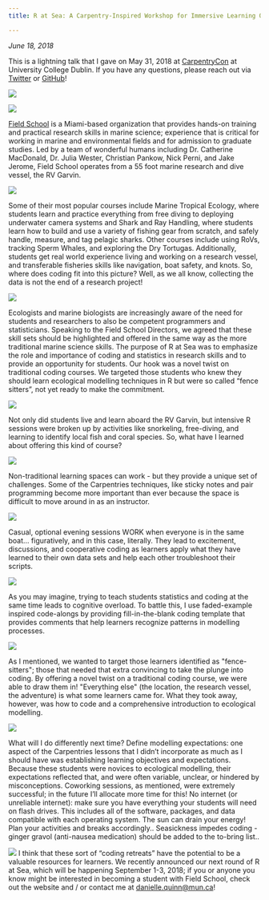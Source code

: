 ```yaml
---
title: R at Sea: A Carpentry-Inspired Workshop for Immersive Learning On and Under the Water

---
```


*June 18, 2018*

This is a lightning talk that I gave on May 31, 2018 at [CarpentryCon](http://carpentrycon.org) at University College Dublin. If you have any questions, please reach out via [Twitter](https://twitter.com/daniellequinn88) or [GitHub](https://github.com/DanielleQuinn)!

![](slide1.png)

![](slide2.png)

[Field School](http://www.getintothefield.com) is a Miami-based organization that provides hands-on training and practical research skills in marine science; experience that is critical for working in marine and environmental fields and for admission to graduate studies. Led by a team of wonderful humans including Dr. Catherine MacDonald, Dr. Julia Wester, Christian Pankow, Nick Perni, and Jake Jerome, Field School operates from a 55 foot marine research and dive vessel, the RV Garvin.

![](slide3.png)

Some of their most popular courses include Marine Tropical Ecology, where students learn and practice everything from free diving to deploying underwater camera systems and Shark and Ray Handling, where students learn how to build and use a variety of fishing gear from scratch, and safely handle, measure, and tag pelagic sharks. Other courses include using RoVs, tracking Sperm Whales, and exploring the Dry Tortugas. Additionally, students get real world experience living and working on a research vessel, and transferable fisheries skills like navigation, boat safety, and knots. So, where does coding fit into this picture? Well, as we all know, collecting the data is not the end of a research project!

![](slide4.png)

Ecologists and marine biologists are increasingly aware of the need for students and researchers to also be competent programmers and statisticians. Speaking to the Field School Directors, we agreed that these skill sets should be highlighted and offered in the same way as the more traditional marine science skills. The purpose of R at Sea was to emphasize the role and importance of coding and statistics in research skills and to provide an opportunity for students. Our hook was a novel twist on traditional coding courses. We targeted those students who knew they should learn ecological modelling techniques in R but were so called “fence sitters”, not yet ready to make the commitment.

![](slide5.png)

Not only did students live and learn aboard the RV Garvin, but intensive R sessions were broken up by activities like snorkeling, free-diving, and learning to identify local fish and coral species. So, what have I learned about offering this kind of course?

![](slide6.png)

Non-traditional learning spaces can work - but they provide a unique set of challenges. Some of the Carpentries techniques, like sticky notes and pair programming become more important than ever because the space is difficult to move around in as an instructor.

![](slide7.png)

Casual, optional evening sessions WORK when everyone is in the same boat… figuratively, and in this case, literally. They lead to excitement, discussions, and cooperative coding as learners apply what they have learned to their own data sets and help each other troubleshoot their scripts.

![](slide8.png)

As you may imagine, trying to teach students statistics and coding at the same time leads to cognitive overload. To battle this, I use faded-example inspired code-alongs by providing fill-in-the-blank coding template that provides comments that help learners recognize patterns in modelling processes.

![](actualslide9.png)

As I mentioned, we wanted to target those learners identified as "fence-sitters"; those that needed that extra convincing to take the plunge into coding. By offering a novel twist on a traditional coding course, we were able to draw them in! "Everything else" (the location, the research vessel, the adventure) is what some learners came for. What they took away, however, was how to code and a comprehensive introduction to ecological modelling.

![](slide9.png)

What will I do differently next time? Define modelling expectations: one aspect of the Carpentries lessons that I didn’t incorporate as much as I should have was establishing learning objectives and expectations. Because these students were novices to ecological modelling, their expectations reflected that, and were often variable, unclear, or hindered by misconceptions. Coworking sessions, as mentioned, were extremely successful; in the future I’ll allocate more time for this! No internet (or unreliable internet): make sure you have everything your students will need on flash drives. This includes all of the software, packages, and data compatible with each operating system. The sun can drain your energy! Plan your activities and breaks accordingly.. Seasickness impedes coding - ginger gravol (anti-nausea medication) should be added to the to-bring list..

![](slide10.png)
I think that these sort of “coding retreats” have the potential to be a valuable resources for learners. We recently announced our next round of R at Sea, which will be happening September 1-3, 2018; if you or anyone you know might be interested in becoming a student with Field School, check out the website and / or contact me at danielle.quinn@mun.ca!


